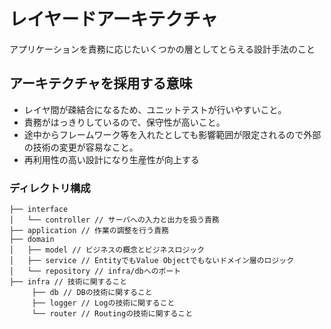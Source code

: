 # レイヤードアーキテクチャ
アプリケーションを責務に応じたいくつかの層としてとらえる設計手法のこと

## アーキテクチャを採用する意味
- レイヤ間が疎結合になるため、ユニットテストが行いやすいこと。
- 責務がはっきりしているので、保守性が高いこと。
- 途中からフレームワーク等を入れたとしても影響範囲が限定されるので外部の技術の変更が容易なこと。
- 再利用性の高い設計になり生産性が向上する

### ディレクトリ構成
```
├── interface
│   └── controller // サーバへの入力と出力を扱う責務
├── application // 作業の調整を行う責務
├── domain
│   ├── model // ビジネスの概念とビジネスロジック
│   ├── service // EntityでもValue Objectでもないドメイン層のロジック
│   └── repository // infra/dbへのポート
├── infra // 技術に関すること
     ├── db // DBの技術に関すること
     ├── logger // Logの技術に関すること
     └── router // Routingの技術に関すること
```